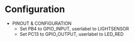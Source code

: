 # Configuration

- PINOUT & CONFIGURATION
  - Set PB4 to GPIO_INPUT, userlabel to LIGHTSENSOR
  - Set PC13 to GPIO_OUTPUT, userlabel to LED_RED
